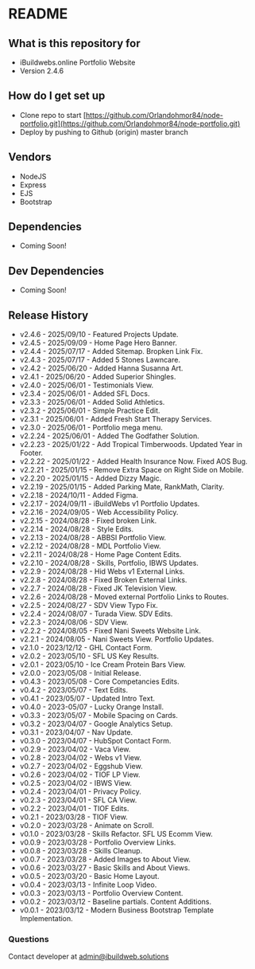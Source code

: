 # README #

## What is this repository for ##

* iBuildwebs.online Portfolio Website
* Version 2.4.6

## How do I get set up ##

* Clone repo to start [https://github.com/Orlandohmor84/node-portfolio.git](https://github.com/Orlandohmor84/node-portfolio.git)
* Deploy by pushing to Github (origin) master branch

## Vendors ##

* NodeJS
* Express
* EJS
* Bootstrap

## Dependencies ##

* Coming Soon!

## Dev Dependencies ##

* Coming Soon!

## Release History ##

* v2.4.6 - 2025/09/10 - Featured Projects Update.
* v2.4.5 - 2025/09/09 - Home Page Hero Banner.
* v2.4.4 - 2025/07/17 - Added Sitemap. Bropken Link Fix.
* v2.4.3 - 2025/07/17 - Added 5 Stones Lawncare.
* v2.4.2 - 2025/06/20 - Added Hanna Susanna Art.
* v2.4.1 - 2025/06/20 - Added Superior Shingles.
* v2.4.0 - 2025/06/01 - Testimonials View.
* v2.3.4 - 2025/06/01 - Added SFL Docs.
* v2.3.3 - 2025/06/01 - Added Solid Athletics.
* v2.3.2 - 2025/06/01 - Simple Practice Edit.
* v2.3.1 - 2025/06/01 - Added Fresh Start Therapy Services.
* v2.3.0 - 2025/06/01 - Portfolio mega menu.
* v2.2.24 - 2025/06/01 - Added The Godfather Solution.
* v2.2.23 - 2025/01/22 - Add Tropical Timberwoods. Updated Year in Footer.
* v2.2.22 - 2025/01/22 - Added Health Insurance Now. Fixed AOS Bug.
* v2.2.21 - 2025/01/15 - Remove Extra Space on Right Side on Mobile.
* v2.2.20 - 2025/01/15 - Added Dizzy Magic.
* v2.2.19 - 2025/01/15 - Added Parking Mate, RankMath, Clarity.
* v2.2.18 - 2024/10/11 - Added Figma.
* v2.2.17 - 2024/09/11 - iBuildWebs v1 Portfolio Updates.
* v2.2.16 - 2024/09/05 - Web Accessibility Policy.
* v2.2.15 - 2024/08/28 - Fixed broken Link.
* v2.2.14 - 2024/08/28 - Style Edits.
* v2.2.13 - 2024/08/28 - ABBSI Portfolio View.
* v2.2.12 - 2024/08/28 - MDL Portfolio View.
* v2.2.11 - 2024/08/28 - Home Page Content Edits.
* v2.2.10 - 2024/08/28 - Skills, Portfolio, IBWS Updates.
* v2.2.9 - 2024/08/28 - Hid Webs v1 External Links.
* v2.2.8 - 2024/08/28 - Fixed Broken External Links.
* v2.2.7 - 2024/08/28 - Fixed JK Television View.
* v2.2.6 - 2024/08/28 - Moved external Portfolio Links to Routes.
* v2.2.5 - 2024/08/27 - SDV View Typo Fix.
* v2.2.4 - 2024/08/07 - Turada View. SDV Edits.
* v2.2.3 - 2024/08/06 - SDV View.
* v2.2.2 - 2024/08/05 - Fixed Nani Sweets Website Link.
* v2.2.1 - 2024/08/05 - Nani Sweets View. Portfolio Updates.
* v2.1.0 - 2023/12/12 - GHL Contact Form.
* v2.0.2 - 2023/05/10 - SFL US Key Results.
* v2.0.1 - 2023/05/10 - Ice Cream Protein Bars View.
* v2.0.0 - 2023/05/08 - Initial Release.
* v0.4.3 - 2023/05/08 - Core Competancies Edits.
* v0.4.2 - 2023/05/07 - Text Edits.
* v0.4.1 - 2023/05/07 - Updated Intro Text.
* v0.4.0 - 2023-05/07 - Lucky Orange Install.
* v0.3.3 - 2023/05/07 - Mobile Spacing on Cards.
* v0.3.2 - 2023/04/07 - Google Analytics Setup.
* v0.3.1 - 2023/04/07 - Nav Update.
* v0.3.0 - 2023/04/07 - HubSpot Contact Form.
* v0.2.9 - 2023/04/02 - Vaca View.
* v0.2.8 - 2023/04/02 - Webs v1 View.
* v0.2.7 - 2023/04/02 - Eggshub View.
* v0.2.6 - 2023/04/02 - TIOF LP View.
* v0.2.5 - 2023/04/02 - IBWS View.
* v0.2.4 - 2023/04/01 - Privacy Policy.
* v0.2.3 - 2023/04/01 - SFL CA View.
* v0.2.2 - 2023/04/01 - TIOF Edits.
* v0.2.1 - 2023/03/28 - TIOF View.
* v0.2.0 - 2023/03/28 - Animate on Scroll.
* v0.1.0 - 2023/03/28 - Skills Refactor. SFL US Ecomm View.
* v0.0.9 - 2023/03/28 - Portfolio Overview Links.
* v0.0.8 - 2023/03/28 - Skills Cleanup.
* v0.0.7 - 2023/03/28 - Added Images to About View.
* v0.0.6 - 2023/03/27 - Basic Skills and About Views.
* v0.0.5 - 2023/03/20 - Basic Home Layout.
* v0.0.4 - 2023/03/13 - Infinite Loop Video.
* v0.0.3 - 2023/03/13 - Portfolio Overview Content.
* v0.0.2 - 2023/03/12 - Baseline partials. Content Additions.
* v0.0.1 - 2023/03/12 - Modern Business Bootstrap Template Implementation.

### Questions ###

Contact developer at admin@ibuildweb.solutions
